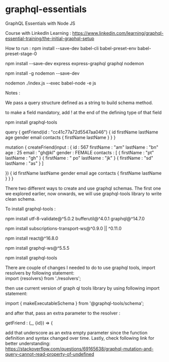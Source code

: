 # graphql-essentials
GraphQL Essentials with Node JS

Course with Linkedln Learning : 
https://www.linkedin.com/learning/graphql-essential-training/the-initial-graphql-setup

How to run : 
npm install --save-dev babel-cli babel-preset-env babel-preset-stage-0

npm install --save-dev express express-graphql graphql nodemon

npm install -g nodemon --save-dev 

nodemon ./index.js --exec babel-node -e js

Notes :

We pass a query structure defined as a string to build schema method.

to make a field mandatory, add ! at the end of the defining type of that field


npm install graphql-tools



query {
  getFriend(id : "cc41c77a72d5547aa046") {
    id
    firstName
    lastName
    age
    gender
    email
    contacts {
      firstName
      lastName
    }
  }
}

mutation {
  createFriend(input : {
    id : 567
    firstName : "am"
    lastName : "bn"
    age : 25
    email : "gh@kl"
    gender : FEMALE
    contacts : [
      {
        firstName : "pt"
        lastName : "gh"
      }
      {
        firstName : " po"
        lastName : "jk"
      }
      {
        firstName : "sd"
        lastName : "as"
      }
    ]
    
  }) {
    id
    firstName
    lastName
    gender
    email
    age
    contacts {
      firstName
      lastName
    }
  }
}


There two different ways to create and use graphql schemas.
The first one we explored earlier, now onwards, we will use graphql-tools library to write clean schema.

To install graphql-tools : 

npm install utf-8-validate@^5.0.2 bufferutil@^4.0.1 graphql@^14.7.0

npm install subscriptions-transport-ws@^0.9.0 || ^0.11.0

npm install react@^16.8.0

npm install graphql-ws@^5.5.5

npm install graphql-tools

There are couple of changes I needed to do to use graphql tools, import resolvers by following statement:  
import {resolvers} from './resolvers'; 

then use current version of graph ql tools library by using following import statement:  

import { makeExecutableSchema } from '@graphql-tools/schema'; 

and after that,  pass an extra parameter to the resolver :  

getFriend : (_, {id}) => { 
    
add that underscore as an extra empty parameter since the function definition and syntax changed over time.  Lastly, check following link for better understanding:  https://stackoverflow.com/questions/69165638/graphql-mutation-and-query-cannot-read-property-of-undefined



